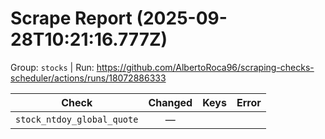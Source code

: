 # Scrape Report (2025-09-28T10:21:16.777Z)

Group: `stocks`  |  Run: https://github.com/AlbertoRoca96/scraping-checks-scheduler/actions/runs/18072886333

| Check | Changed | Keys | Error |
|---|:---:|:--|:--|
| `stock_ntdoy_global_quote` | — |  |  |
